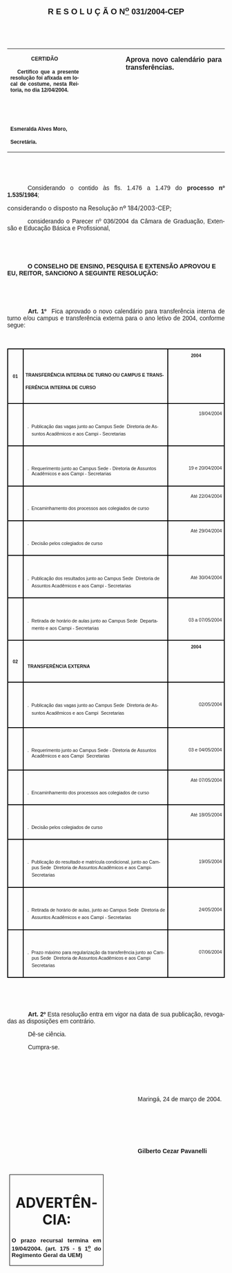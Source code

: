 <body lang=PT-BR style='tab-interval:35.45pt'>

<div class=Section1>

<p class=MsoNormal align=center style='text-align:center'><b style='mso-bidi-font-weight:
normal'><span style='font-size:14.0pt;mso-bidi-font-size:12.0pt;font-family:
Arial;mso-bidi-font-family:"Times New Roman"'><![if !supportEmptyParas]>&nbsp;<![endif]><o:p></o:p></span></b></p>

<p class=MsoNormal align=center style='text-align:center'><b style='mso-bidi-font-weight:
normal'><span style='font-size:14.0pt;mso-bidi-font-size:12.0pt;font-family:
Arial;mso-bidi-font-family:"Times New Roman"'>R E S O L U Ç Ã O N<u><sup>o</sup></u>
031/2004-CEP<o:p></o:p></span></b></p>

<p class=MsoNormal align=center style='text-align:center'><span
style='font-size:10.0pt;mso-bidi-font-size:12.0pt;font-family:Arial;mso-bidi-font-family:
"Times New Roman"'>&nbsp;<o:p></o:p></span></p>

<p class=MsoNormal align=center style='text-align:center'><span
style='font-size:10.0pt;mso-bidi-font-size:12.0pt;font-family:Arial;mso-bidi-font-family:
"Times New Roman"'>&nbsp;<o:p></o:p></span></p>

<table border=0 cellspacing=0 cellpadding=0 style='border-collapse:collapse;
 mso-padding-alt:0cm 5.4pt 0cm 5.4pt'>
 <tr>
  <td width=196 valign=top style='width:147.15pt;padding:0cm 5.4pt 0cm 5.4pt'>
  <p class=MsoNormal align=center style='text-align:center'><b
  style='mso-bidi-font-weight:normal'><span style='font-size:9.0pt;mso-bidi-font-size:
  12.0pt;font-family:Arial;mso-bidi-font-family:"Times New Roman"'>CERTIDÃO<o:p></o:p></span></b></p>
  <p class=MsoNormal style='text-align:justify'><b style='mso-bidi-font-weight:
  normal'><span style='font-size:9.0pt;mso-bidi-font-size:12.0pt;font-family:
  Arial;mso-bidi-font-family:"Times New Roman"'><span style="mso-spacerun:
  yes">   </span>Certifico que a presente resolução foi afixada em local de
  costume, nesta Reitoria, no dia 12/04/2004.<o:p></o:p></span></b></p>
  <p class=MsoNormal style='text-align:justify'><b style='mso-bidi-font-weight:
  normal'><span style='font-size:9.0pt;mso-bidi-font-size:12.0pt;font-family:
  Arial;mso-bidi-font-family:"Times New Roman"'>&nbsp;<o:p></o:p></span></b></p>
  <p class=MsoNormal style='text-align:justify'><b style='mso-bidi-font-weight:
  normal'><span style='font-size:9.0pt;mso-bidi-font-size:12.0pt;font-family:
  Arial;mso-bidi-font-family:"Times New Roman"'>&nbsp;<o:p></o:p></span></b></p>
  <p class=MsoNormal style='mso-pagination:none;layout-grid-mode:char'><b
  style='mso-bidi-font-weight:normal'><span style='font-size:9.0pt;mso-bidi-font-size:
  12.0pt;font-family:Arial;mso-bidi-font-family:"Times New Roman"'>Esmeralda
  Alves Moro,<o:p></o:p></span></b></p>
  <p class=MsoNormal><b style='mso-bidi-font-weight:normal'><span
  style='font-size:9.0pt;mso-bidi-font-size:12.0pt;font-family:Arial;
  mso-bidi-font-family:"Times New Roman";layout-grid-mode:line'>Secretária.</span></b><b
  style='mso-bidi-font-weight:normal'><span style='font-size:9.0pt;mso-bidi-font-size:
  12.0pt;font-family:Arial;mso-bidi-font-family:"Times New Roman"'><o:p></o:p></span></b></p>
  </td>
  <td width=111 valign=top style='width:83.25pt;padding:0cm 5.4pt 0cm 5.4pt'>
  <p class=MsoNormal style='margin-right:-5.4pt'>&nbsp;<span style='font-size:
  11.0pt;mso-bidi-font-size:12.0pt;font-family:Arial;mso-bidi-font-family:"Times New Roman"'><o:p></o:p></span></p>
  </td>
  <td width=288 valign=top style='width:216.0pt;padding:0cm 5.4pt 0cm 5.4pt'>
  <p class=MsoNormal style='text-align:justify'><b style='mso-bidi-font-weight:
  normal'><span style='font-family:Arial;mso-bidi-font-family:"Times New Roman";
  letter-spacing:-.1pt'>Aprova novo calendário para transferências.<o:p></o:p></span></b></p>
  </td>
 </tr>
</table>

<p class=BodyText21><span style='font-size:10.0pt;font-family:Arial;mso-bidi-font-family:
"Times New Roman"'>&nbsp;<o:p></o:p></span></p>

<p class=BodyText21><span style='font-size:10.0pt;font-family:Arial;mso-bidi-font-family:
"Times New Roman"'>&nbsp;<o:p></o:p></span></p>

<p class=MsoNormal style='text-align:justify;text-indent:35.4pt'><span
style='font-family:Arial;mso-bidi-font-family:"Times New Roman"'>Considerando o
contido às fls. 1.476 a 1.479 do <b>processo nº 1.535/1984</b>;<o:p></o:p></span></p>

<p class=MsoBodyTextIndent2>considerando o disposto na Resolução nº
184/2003-CEP;</p>

<p class=MsoNormal style='text-align:justify;text-indent:35.4pt'><span
style='font-family:Arial;mso-bidi-font-family:"Times New Roman"'>considerando o
Parecer nº 036/2004 da Câmara de Graduação, Extensão e Educação Básica e
Profissional,<o:p></o:p></span></p>

<p class=MsoNormal style='text-align:justify'><span style='font-size:10.0pt;
mso-bidi-font-size:12.0pt;font-family:Arial;mso-bidi-font-family:"Times New Roman"'><![if !supportEmptyParas]>&nbsp;<![endif]><o:p></o:p></span></p>

<p class=BodyText21 style='mso-pagination:none'><span style='font-size:10.0pt;
font-family:Arial;mso-bidi-font-family:"Times New Roman";layout-grid-mode:line'>&nbsp;<o:p></o:p></span></p>

<p class=BodyText21 style='text-indent:35.4pt;mso-pagination:none'><b
style='mso-bidi-font-weight:normal'><span style='font-family:Arial;mso-bidi-font-family:
"Times New Roman"'>O CONSELHO DE ENSINO, PESQUISA E EXTENSÃO APROVOU E EU,
REITOR, SANCIONO A SEGUINTE RESOLUÇÃO:</span></b><span style='font-family:Arial;
mso-bidi-font-family:"Times New Roman";layout-grid-mode:line'><o:p></o:p></span></p>

<p class=DefinitionTerm><span style='font-size:10.0pt;font-family:Arial;
mso-bidi-font-family:"Times New Roman"'>&nbsp;<o:p></o:p></span></p>

<p class=MsoNormal style='text-align:justify'><b style='mso-bidi-font-weight:
normal'><span style='font-size:10.0pt;mso-bidi-font-size:12.0pt;font-family:
Arial;mso-bidi-font-family:"Times New Roman"'>&nbsp;<o:p></o:p></span></b></p>

<p class=MsoNormal style='text-align:justify;text-indent:36.0pt'><b
style='mso-bidi-font-weight:normal'><span style='font-family:Arial;mso-bidi-font-family:
"Times New Roman"'>Art. 1º</span></b><span style='font-family:Arial;mso-bidi-font-family:
"Times New Roman"'><span style="mso-spacerun: yes">  </span>Fica aprovado o
novo calendário para transferência interna de turno e/ou campus e transferência
externa para o ano letivo de 2004, conforme segue:<o:p></o:p></span></p>

<p class=MsoNormal style='text-align:justify;text-indent:36.0pt'><span
style='font-family:Arial;mso-bidi-font-family:"Times New Roman"'><![if !supportEmptyParas]>&nbsp;<![endif]><o:p></o:p></span></p>

<div align=center>

<table border=0 cellspacing=0 cellpadding=0 style='border-collapse:collapse;
 mso-padding-alt:0cm 3.5pt 0cm 3.5pt'>
 <tr>
  <td width=28 style='width:21.3pt;border:solid windowtext 1.5pt;padding:0cm 3.5pt 0cm 3.5pt'>
  <p class=MsoNormal align=center style='text-align:center;line-height:90%'><b
  style='mso-bidi-font-weight:normal'><span style='font-size:8.0pt;mso-bidi-font-size:
  12.0pt;font-family:Arial'>01<o:p></o:p></span></b></p>
  </td>
  <td width=416 valign=top style='width:11.0cm;border:solid windowtext 1.5pt;
  border-left:none;mso-border-left-alt:solid windowtext 1.5pt;padding:0cm 3.5pt 0cm 3.5pt'>
  <h1 style='line-height:90%'><span style='font-size:8.0pt;mso-bidi-font-size:
  10.0pt;font-family:Arial'>TRANSFERÊNCIA INTERNA DE TURNO OU CAMPUS E
  TRANSFERÊNCIA INTERNA DE CURSO<o:p></o:p></span></h1>
  </td>
  <td width=142 valign=top style='width:106.3pt;border:solid windowtext 1.5pt;
  border-left:none;mso-border-left-alt:solid windowtext 1.5pt;padding:0cm 3.5pt 0cm 3.5pt'>
  <p class=MsoNormal align=center style='margin-top:6.0pt;text-align:center'><b
  style='mso-bidi-font-weight:normal'><span style='font-size:8.0pt;mso-bidi-font-size:
  12.0pt;font-family:Arial'>2004<o:p></o:p></span></b></p>
  </td>
 </tr>
 <tr>
  <td width=28 valign=top style='width:21.3pt;border:solid windowtext 1.5pt;
  border-top:none;mso-border-top-alt:solid windowtext 1.5pt;padding:0cm 3.5pt 0cm 3.5pt'>
  <p class=MsoNormal><![if !supportEmptyParas]>&nbsp;<![endif]><b
  style='mso-bidi-font-weight:normal'><span style='font-size:8.0pt;mso-bidi-font-size:
  12.0pt;font-family:Arial'><o:p></o:p></span></b></p>
  </td>
  <td width=416 valign=top style='width:11.0cm;border-top:none;border-left:
  none;border-bottom:solid windowtext 1.5pt;border-right:solid windowtext 1.5pt;
  mso-border-top-alt:solid windowtext 1.5pt;mso-border-left-alt:solid windowtext 1.5pt;
  padding:0cm 3.5pt 0cm 3.5pt'>
  <h1 align=left style='margin-left:10.7pt;text-align:left;text-indent:-7.1pt'><span
  style='font-size:8.0pt;mso-bidi-font-size:10.0pt;font-family:Arial;
  font-weight:normal'>.<span style='mso-tab-count:1'>  </span>Publicação das
  vagas junto ao Campus Sede  Diretoria de Assuntos Acadêmicos e aos Campi -
  Secretarias<o:p></o:p></span></h1>
  </td>
  <td width=142 valign=top style='width:106.3pt;border-top:none;border-left:
  none;border-bottom:solid windowtext 1.5pt;border-right:solid windowtext 1.5pt;
  mso-border-top-alt:solid windowtext 1.5pt;mso-border-left-alt:solid windowtext 1.5pt;
  padding:0cm 3.5pt 0cm 3.5pt'>
  <p class=MsoNormal align=right style='text-align:right'><span
  style='font-size:8.0pt;mso-bidi-font-size:12.0pt;font-family:Arial'>18/04/2004<o:p></o:p></span></p>
  </td>
 </tr>
 <tr>
  <td width=28 valign=top style='width:21.3pt;border:solid windowtext 1.5pt;
  border-top:none;mso-border-top-alt:solid windowtext 1.5pt;padding:0cm 3.5pt 0cm 3.5pt'>
  <p class=MsoNormal><![if !supportEmptyParas]>&nbsp;<![endif]><b
  style='mso-bidi-font-weight:normal'><span style='font-size:8.0pt;mso-bidi-font-size:
  12.0pt;font-family:Arial'><o:p></o:p></span></b></p>
  </td>
  <td width=416 valign=top style='width:11.0cm;border-top:none;border-left:
  none;border-bottom:solid windowtext 1.5pt;border-right:solid windowtext 1.5pt;
  mso-border-top-alt:solid windowtext 1.5pt;mso-border-left-alt:solid windowtext 1.5pt;
  padding:0cm 3.5pt 0cm 3.5pt'>
  <h1 align=left style='margin-left:10.7pt;text-align:left;text-indent:-7.1pt'><span
  style='font-size:8.0pt;mso-bidi-font-size:10.0pt;font-family:Arial;
  font-weight:normal'>.<span style='mso-tab-count:1'>  </span>Requerimento
  junto ao Campus Sede - Diretoria de Assuntos Acadêmicos e aos Campi - Secretarias<o:p></o:p></span></h1>
  </td>
  <td width=142 valign=top style='width:106.3pt;border-top:none;border-left:
  none;border-bottom:solid windowtext 1.5pt;border-right:solid windowtext 1.5pt;
  mso-border-top-alt:solid windowtext 1.5pt;mso-border-left-alt:solid windowtext 1.5pt;
  padding:0cm 3.5pt 0cm 3.5pt'>
  <p class=MsoNormal align=right style='text-align:right'><span
  style='font-size:8.0pt;mso-bidi-font-size:12.0pt;font-family:Arial'><![if !supportEmptyParas]>&nbsp;<![endif]><o:p></o:p></span></p>
  <p class=MsoNormal align=right style='text-align:right'><span
  style='font-size:8.0pt;mso-bidi-font-size:12.0pt;font-family:Arial'>19 e
  20/04/2004<o:p></o:p></span></p>
  </td>
 </tr>
 <tr>
  <td width=28 valign=top style='width:21.3pt;border:solid windowtext 1.5pt;
  border-top:none;mso-border-top-alt:solid windowtext 1.5pt;padding:0cm 3.5pt 0cm 3.5pt'>
  <p class=MsoNormal><![if !supportEmptyParas]>&nbsp;<![endif]><b
  style='mso-bidi-font-weight:normal'><span style='font-size:8.0pt;mso-bidi-font-size:
  12.0pt;font-family:Arial'><o:p></o:p></span></b></p>
  </td>
  <td width=416 valign=top style='width:11.0cm;border-top:none;border-left:
  none;border-bottom:solid windowtext 1.5pt;border-right:solid windowtext 1.5pt;
  mso-border-top-alt:solid windowtext 1.5pt;mso-border-left-alt:solid windowtext 1.5pt;
  padding:0cm 3.5pt 0cm 3.5pt'>
  <h1 align=left style='margin-left:10.7pt;text-align:left;text-indent:-7.1pt'><span
  style='font-size:8.0pt;mso-bidi-font-size:10.0pt;font-family:Arial;
  font-weight:normal'>.<span style='mso-tab-count:1'>  </span>Encaminhamento
  dos processos aos colegiados de curso<o:p></o:p></span></h1>
  </td>
  <td width=142 valign=top style='width:106.3pt;border-top:none;border-left:
  none;border-bottom:solid windowtext 1.5pt;border-right:solid windowtext 1.5pt;
  mso-border-top-alt:solid windowtext 1.5pt;mso-border-left-alt:solid windowtext 1.5pt;
  padding:0cm 3.5pt 0cm 3.5pt'>
  <p class=MsoNormal align=right style='text-align:right'><span
  style='font-size:8.0pt;mso-bidi-font-size:12.0pt;font-family:Arial'>Até
  22/04/2004<o:p></o:p></span></p>
  </td>
 </tr>
 <tr>
  <td width=28 valign=top style='width:21.3pt;border:solid windowtext 1.5pt;
  border-top:none;mso-border-top-alt:solid windowtext 1.5pt;padding:0cm 3.5pt 0cm 3.5pt'>
  <p class=MsoNormal><![if !supportEmptyParas]>&nbsp;<![endif]><b
  style='mso-bidi-font-weight:normal'><span style='font-size:8.0pt;mso-bidi-font-size:
  12.0pt;font-family:Arial'><o:p></o:p></span></b></p>
  </td>
  <td width=416 valign=top style='width:11.0cm;border-top:none;border-left:
  none;border-bottom:solid windowtext 1.5pt;border-right:solid windowtext 1.5pt;
  mso-border-top-alt:solid windowtext 1.5pt;mso-border-left-alt:solid windowtext 1.5pt;
  padding:0cm 3.5pt 0cm 3.5pt'>
  <h1 align=left style='margin-left:10.7pt;text-align:left;text-indent:-7.1pt'><span
  style='font-size:8.0pt;mso-bidi-font-size:10.0pt;font-family:Arial;
  font-weight:normal'>.<span style='mso-tab-count:1'>  </span>Decisão pelos
  colegiados de curso<o:p></o:p></span></h1>
  </td>
  <td width=142 valign=top style='width:106.3pt;border-top:none;border-left:
  none;border-bottom:solid windowtext 1.5pt;border-right:solid windowtext 1.5pt;
  mso-border-top-alt:solid windowtext 1.5pt;mso-border-left-alt:solid windowtext 1.5pt;
  padding:0cm 3.5pt 0cm 3.5pt'>
  <p class=MsoNormal align=right style='text-align:right'><span
  style='font-size:8.0pt;mso-bidi-font-size:12.0pt;font-family:Arial'>Até
  29/04/2004<o:p></o:p></span></p>
  </td>
 </tr>
 <tr>
  <td width=28 valign=top style='width:21.3pt;border:solid windowtext 1.5pt;
  border-top:none;mso-border-top-alt:solid windowtext 1.5pt;padding:0cm 3.5pt 0cm 3.5pt'>
  <p class=MsoNormal><![if !supportEmptyParas]>&nbsp;<![endif]><b
  style='mso-bidi-font-weight:normal'><span style='font-size:8.0pt;mso-bidi-font-size:
  12.0pt;font-family:Arial'><o:p></o:p></span></b></p>
  </td>
  <td width=416 valign=top style='width:11.0cm;border-top:none;border-left:
  none;border-bottom:solid windowtext 1.5pt;border-right:solid windowtext 1.5pt;
  mso-border-top-alt:solid windowtext 1.5pt;mso-border-left-alt:solid windowtext 1.5pt;
  padding:0cm 3.5pt 0cm 3.5pt'>
  <h1 align=left style='margin-left:10.7pt;text-align:left;text-indent:-7.1pt'><span
  style='font-size:8.0pt;mso-bidi-font-size:10.0pt;font-family:Arial;
  font-weight:normal'>.<span style='mso-tab-count:1'>  </span>Publicação dos
  resultados junto ao Campus Sede  Diretoria de Assuntos Acadêmicos e aos
  Campi - Secretarias<o:p></o:p></span></h1>
  </td>
  <td width=142 valign=top style='width:106.3pt;border-top:none;border-left:
  none;border-bottom:solid windowtext 1.5pt;border-right:solid windowtext 1.5pt;
  mso-border-top-alt:solid windowtext 1.5pt;mso-border-left-alt:solid windowtext 1.5pt;
  padding:0cm 3.5pt 0cm 3.5pt'>
  <p class=MsoNormal><span style='font-size:8.0pt;mso-bidi-font-size:12.0pt;
  font-family:Arial'><![if !supportEmptyParas]>&nbsp;<![endif]><o:p></o:p></span></p>
  <p class=MsoNormal align=right style='text-align:right'><span
  style='font-size:8.0pt;mso-bidi-font-size:12.0pt;font-family:Arial'>Até
  30/04/2004<o:p></o:p></span></p>
  </td>
 </tr>
 <tr>
  <td width=28 valign=top style='width:21.3pt;border:solid windowtext 1.5pt;
  border-top:none;mso-border-top-alt:solid windowtext 1.5pt;padding:0cm 3.5pt 0cm 3.5pt'>
  <p class=MsoNormal><![if !supportEmptyParas]>&nbsp;<![endif]><b
  style='mso-bidi-font-weight:normal'><span style='font-size:8.0pt;mso-bidi-font-size:
  12.0pt;font-family:Arial'><o:p></o:p></span></b></p>
  </td>
  <td width=416 valign=top style='width:11.0cm;border-top:none;border-left:
  none;border-bottom:solid windowtext 1.5pt;border-right:solid windowtext 1.5pt;
  mso-border-top-alt:solid windowtext 1.5pt;mso-border-left-alt:solid windowtext 1.5pt;
  padding:0cm 3.5pt 0cm 3.5pt'>
  <h1 align=left style='margin-left:10.7pt;text-align:left;text-indent:-7.1pt'><span
  style='font-size:8.0pt;mso-bidi-font-size:10.0pt;font-family:Arial;
  font-weight:normal'>.<span style='mso-tab-count:1'>  </span>Retirada de
  horário de aulas junto ao Campus Sede  Departamento e aos Campi -
  Secretarias <o:p></o:p></span></h1>
  </td>
  <td width=142 valign=top style='width:106.3pt;border-top:none;border-left:
  none;border-bottom:solid windowtext 1.5pt;border-right:solid windowtext 1.5pt;
  mso-border-top-alt:solid windowtext 1.5pt;mso-border-left-alt:solid windowtext 1.5pt;
  padding:0cm 3.5pt 0cm 3.5pt'>
  <p class=MsoNormal align=right style='text-align:right'><span
  style='font-size:8.0pt;mso-bidi-font-size:12.0pt;font-family:Arial'><![if !supportEmptyParas]>&nbsp;<![endif]><o:p></o:p></span></p>
  <p class=MsoNormal align=right style='text-align:right'><span
  style='font-size:8.0pt;mso-bidi-font-size:12.0pt;font-family:Arial'>03 a
  07/05/2004<o:p></o:p></span></p>
  </td>
 </tr>
 <tr>
  <td width=28 style='width:21.3pt;border:solid windowtext 1.5pt;border-top:
  none;mso-border-top-alt:solid windowtext 1.5pt;padding:0cm 3.5pt 0cm 3.5pt'>
  <p class=MsoNormal align=center style='text-align:center;line-height:90%'><b
  style='mso-bidi-font-weight:normal'><span style='font-size:8.0pt;mso-bidi-font-size:
  12.0pt;font-family:Arial'>02<o:p></o:p></span></b></p>
  </td>
  <td width=416 style='width:11.0cm;border-top:none;border-left:none;
  border-bottom:solid windowtext 1.5pt;border-right:solid windowtext 1.5pt;
  mso-border-top-alt:solid windowtext 1.5pt;mso-border-left-alt:solid windowtext 1.5pt;
  padding:0cm 3.5pt 0cm 3.5pt'>
  <h1 style='margin-left:10.7pt;text-indent:-7.1pt;line-height:90%'><span
  style='font-size:8.0pt;mso-bidi-font-size:10.0pt;font-family:Arial'>TRANSFERÊNCIA
  EXTERNA<o:p></o:p></span></h1>
  </td>
  <td width=142 valign=top style='width:106.3pt;border-top:none;border-left:
  none;border-bottom:solid windowtext 1.5pt;border-right:solid windowtext 1.5pt;
  mso-border-top-alt:solid windowtext 1.5pt;mso-border-left-alt:solid windowtext 1.5pt;
  padding:0cm 3.5pt 0cm 3.5pt'>
  <p class=MsoNormal align=center style='margin-top:6.0pt;text-align:center'><b
  style='mso-bidi-font-weight:normal'><span style='font-size:8.0pt;mso-bidi-font-size:
  12.0pt;font-family:Arial'>2004<o:p></o:p></span></b></p>
  </td>
 </tr>
 <tr>
  <td width=28 valign=top style='width:21.3pt;border:solid windowtext 1.5pt;
  border-top:none;mso-border-top-alt:solid windowtext 1.5pt;padding:0cm 3.5pt 0cm 3.5pt'>
  <p class=MsoNormal style='text-align:justify'><![if !supportEmptyParas]>&nbsp;<![endif]><b
  style='mso-bidi-font-weight:normal'><span style='font-size:8.0pt;mso-bidi-font-size:
  12.0pt;font-family:Arial'><o:p></o:p></span></b></p>
  </td>
  <td width=416 valign=top style='width:11.0cm;border-top:none;border-left:
  none;border-bottom:solid windowtext 1.5pt;border-right:solid windowtext 1.5pt;
  mso-border-top-alt:solid windowtext 1.5pt;mso-border-left-alt:solid windowtext 1.5pt;
  padding:0cm 3.5pt 0cm 3.5pt'>
  <h1 align=left style='margin-left:10.7pt;text-align:left;text-indent:-7.1pt'><span
  style='font-size:8.0pt;mso-bidi-font-size:10.0pt;font-family:Arial;
  font-weight:normal'>.<span style='mso-tab-count:1'>  </span>Publicação das
  vagas junto ao Campus Sede  Diretoria de Assuntos Acadêmicos e aos Campi 
  Secretarias<o:p></o:p></span></h1>
  </td>
  <td width=142 valign=top style='width:106.3pt;border-top:none;border-left:
  none;border-bottom:solid windowtext 1.5pt;border-right:solid windowtext 1.5pt;
  mso-border-top-alt:solid windowtext 1.5pt;mso-border-left-alt:solid windowtext 1.5pt;
  padding:0cm 3.5pt 0cm 3.5pt'>
  <p class=MsoNormal align=right style='text-align:right'><span
  style='font-size:8.0pt;mso-bidi-font-size:12.0pt;font-family:Arial'><![if !supportEmptyParas]>&nbsp;<![endif]><o:p></o:p></span></p>
  <p class=MsoNormal align=right style='text-align:right'><span
  style='font-size:8.0pt;mso-bidi-font-size:12.0pt;font-family:Arial'>02/05/2004<o:p></o:p></span></p>
  </td>
 </tr>
 <tr>
  <td width=28 valign=top style='width:21.3pt;border:solid windowtext 1.5pt;
  border-top:none;mso-border-top-alt:solid windowtext 1.5pt;padding:0cm 3.5pt 0cm 3.5pt'>
  <p class=MsoNormal style='text-align:justify'><![if !supportEmptyParas]>&nbsp;<![endif]><b
  style='mso-bidi-font-weight:normal'><span style='font-size:8.0pt;mso-bidi-font-size:
  12.0pt;font-family:Arial'><o:p></o:p></span></b></p>
  </td>
  <td width=416 valign=top style='width:11.0cm;border-top:none;border-left:
  none;border-bottom:solid windowtext 1.5pt;border-right:solid windowtext 1.5pt;
  mso-border-top-alt:solid windowtext 1.5pt;mso-border-left-alt:solid windowtext 1.5pt;
  padding:0cm 3.5pt 0cm 3.5pt'>
  <h1 align=left style='margin-left:10.7pt;text-align:left;text-indent:-7.1pt'><span
  style='font-size:8.0pt;mso-bidi-font-size:10.0pt;font-family:Arial;
  font-weight:normal'>.<span style='mso-tab-count:1'>  </span>Requerimento
  junto ao Campus Sede - Diretoria de Assuntos Acadêmicos e aos Campi 
  Secretarias<o:p></o:p></span></h1>
  </td>
  <td width=142 valign=top style='width:106.3pt;border-top:none;border-left:
  none;border-bottom:solid windowtext 1.5pt;border-right:solid windowtext 1.5pt;
  mso-border-top-alt:solid windowtext 1.5pt;mso-border-left-alt:solid windowtext 1.5pt;
  padding:0cm 3.5pt 0cm 3.5pt'>
  <p class=MsoNormal align=right style='text-align:right'><span
  style='font-size:8.0pt;mso-bidi-font-size:12.0pt;font-family:Arial'><![if !supportEmptyParas]>&nbsp;<![endif]><o:p></o:p></span></p>
  <p class=MsoNormal align=right style='text-align:right'><span
  style='font-size:8.0pt;mso-bidi-font-size:12.0pt;font-family:Arial'>03 e
  04/05/2004<o:p></o:p></span></p>
  </td>
 </tr>
 <tr>
  <td width=28 valign=top style='width:21.3pt;border:solid windowtext 1.5pt;
  border-top:none;mso-border-top-alt:solid windowtext 1.5pt;padding:0cm 3.5pt 0cm 3.5pt'>
  <p class=MsoNormal style='text-align:justify'><![if !supportEmptyParas]>&nbsp;<![endif]><b
  style='mso-bidi-font-weight:normal'><span style='font-size:8.0pt;mso-bidi-font-size:
  12.0pt;font-family:Arial'><o:p></o:p></span></b></p>
  </td>
  <td width=416 valign=top style='width:11.0cm;border-top:none;border-left:
  none;border-bottom:solid windowtext 1.5pt;border-right:solid windowtext 1.5pt;
  mso-border-top-alt:solid windowtext 1.5pt;mso-border-left-alt:solid windowtext 1.5pt;
  padding:0cm 3.5pt 0cm 3.5pt'>
  <h1 align=left style='margin-left:10.7pt;text-align:left;text-indent:-7.1pt'><span
  style='font-size:8.0pt;mso-bidi-font-size:10.0pt;font-family:Arial;
  font-weight:normal'>.<span style='mso-tab-count:1'>  </span>Encaminhamento
  dos processos aos colegiados de curso<o:p></o:p></span></h1>
  </td>
  <td width=142 valign=top style='width:106.3pt;border-top:none;border-left:
  none;border-bottom:solid windowtext 1.5pt;border-right:solid windowtext 1.5pt;
  mso-border-top-alt:solid windowtext 1.5pt;mso-border-left-alt:solid windowtext 1.5pt;
  padding:0cm 3.5pt 0cm 3.5pt'>
  <p class=MsoNormal align=right style='text-align:right'><span
  style='font-size:8.0pt;mso-bidi-font-size:12.0pt;font-family:Arial'>Até
  07/05/2004 <o:p></o:p></span></p>
  </td>
 </tr>
 <tr>
  <td width=28 valign=top style='width:21.3pt;border:solid windowtext 1.5pt;
  border-top:none;mso-border-top-alt:solid windowtext 1.5pt;padding:0cm 3.5pt 0cm 3.5pt'>
  <p class=MsoNormal style='text-align:justify'><![if !supportEmptyParas]>&nbsp;<![endif]><b
  style='mso-bidi-font-weight:normal'><span style='font-size:8.0pt;mso-bidi-font-size:
  12.0pt;font-family:Arial'><o:p></o:p></span></b></p>
  </td>
  <td width=416 valign=top style='width:11.0cm;border-top:none;border-left:
  none;border-bottom:solid windowtext 1.5pt;border-right:solid windowtext 1.5pt;
  mso-border-top-alt:solid windowtext 1.5pt;mso-border-left-alt:solid windowtext 1.5pt;
  padding:0cm 3.5pt 0cm 3.5pt'>
  <h1 align=left style='margin-left:10.7pt;text-align:left;text-indent:-7.1pt'><span
  style='font-size:8.0pt;mso-bidi-font-size:10.0pt;font-family:Arial;
  font-weight:normal'>.<span style='mso-tab-count:1'>  </span>Decisão pelos
  colegiados de curso<o:p></o:p></span></h1>
  </td>
  <td width=142 valign=top style='width:106.3pt;border-top:none;border-left:
  none;border-bottom:solid windowtext 1.5pt;border-right:solid windowtext 1.5pt;
  mso-border-top-alt:solid windowtext 1.5pt;mso-border-left-alt:solid windowtext 1.5pt;
  padding:0cm 3.5pt 0cm 3.5pt'>
  <p class=MsoNormal align=right style='text-align:right'><span
  style='font-size:8.0pt;mso-bidi-font-size:12.0pt;font-family:Arial'>Até
  18/05/2004<o:p></o:p></span></p>
  </td>
 </tr>
 <tr>
  <td width=28 valign=top style='width:21.3pt;border:solid windowtext 1.5pt;
  border-top:none;mso-border-top-alt:solid windowtext 1.5pt;padding:0cm 3.5pt 0cm 3.5pt'>
  <p class=MsoNormal style='text-align:justify'><![if !supportEmptyParas]>&nbsp;<![endif]><b
  style='mso-bidi-font-weight:normal'><span style='font-size:8.0pt;mso-bidi-font-size:
  12.0pt;font-family:Arial'><o:p></o:p></span></b></p>
  </td>
  <td width=416 valign=top style='width:11.0cm;border-top:none;border-left:
  none;border-bottom:solid windowtext 1.5pt;border-right:solid windowtext 1.5pt;
  mso-border-top-alt:solid windowtext 1.5pt;mso-border-left-alt:solid windowtext 1.5pt;
  padding:0cm 3.5pt 0cm 3.5pt'>
  <h1 align=left style='margin-left:10.7pt;text-align:left;text-indent:-7.1pt'><span
  style='font-size:8.0pt;mso-bidi-font-size:10.0pt;font-family:Arial;
  font-weight:normal'>.<span style='mso-tab-count:1'>  </span>Publicação do
  resultado e matrícula condicional, junto ao Campus Sede  Diretoria de
  Assuntos Acadêmicos e aos Campi-Secretarias<o:p></o:p></span></h1>
  </td>
  <td width=142 valign=top style='width:106.3pt;border-top:none;border-left:
  none;border-bottom:solid windowtext 1.5pt;border-right:solid windowtext 1.5pt;
  mso-border-top-alt:solid windowtext 1.5pt;mso-border-left-alt:solid windowtext 1.5pt;
  padding:0cm 3.5pt 0cm 3.5pt'>
  <p class=MsoNormal align=right style='text-align:right'><span
  style='font-size:8.0pt;mso-bidi-font-size:12.0pt;font-family:Arial'><![if !supportEmptyParas]>&nbsp;<![endif]><o:p></o:p></span></p>
  <p class=MsoNormal align=right style='text-align:right'><span
  style='font-size:8.0pt;mso-bidi-font-size:12.0pt;font-family:Arial'>19/05/2004<o:p></o:p></span></p>
  </td>
 </tr>
 <tr>
  <td width=28 valign=top style='width:21.3pt;border:solid windowtext 1.5pt;
  border-top:none;mso-border-top-alt:solid windowtext 1.5pt;padding:0cm 3.5pt 0cm 3.5pt'>
  <p class=MsoNormal style='text-align:justify'><![if !supportEmptyParas]>&nbsp;<![endif]><b
  style='mso-bidi-font-weight:normal'><span style='font-size:8.0pt;mso-bidi-font-size:
  12.0pt;font-family:Arial'><o:p></o:p></span></b></p>
  </td>
  <td width=416 valign=top style='width:11.0cm;border-top:none;border-left:
  none;border-bottom:solid windowtext 1.5pt;border-right:solid windowtext 1.5pt;
  mso-border-top-alt:solid windowtext 1.5pt;mso-border-left-alt:solid windowtext 1.5pt;
  padding:0cm 3.5pt 0cm 3.5pt'>
  <h1 align=left style='margin-left:10.7pt;text-align:left;text-indent:-7.1pt'><span
  style='font-size:8.0pt;mso-bidi-font-size:10.0pt;font-family:Arial;
  font-weight:normal'>.<span style='mso-tab-count:1'>  </span>Retirada de
  horário de aulas, junto ao Campus Sede  Diretoria de Assuntos Acadêmicos e
  aos Campi - Secretarias<o:p></o:p></span></h1>
  </td>
  <td width=142 valign=top style='width:106.3pt;border-top:none;border-left:
  none;border-bottom:solid windowtext 1.5pt;border-right:solid windowtext 1.5pt;
  mso-border-top-alt:solid windowtext 1.5pt;mso-border-left-alt:solid windowtext 1.5pt;
  padding:0cm 3.5pt 0cm 3.5pt'>
  <p class=MsoNormal align=right style='text-align:right'><span
  style='font-size:8.0pt;mso-bidi-font-size:12.0pt;font-family:Arial'><![if !supportEmptyParas]>&nbsp;<![endif]><o:p></o:p></span></p>
  <p class=MsoNormal align=right style='text-align:right'><span
  style='font-size:8.0pt;mso-bidi-font-size:12.0pt;font-family:Arial'>24/05/2004<o:p></o:p></span></p>
  </td>
 </tr>
 <tr>
  <td width=28 valign=top style='width:21.3pt;border:solid windowtext 1.5pt;
  border-top:none;mso-border-top-alt:solid windowtext 1.5pt;padding:0cm 3.5pt 0cm 3.5pt'>
  <p class=MsoNormal style='text-align:justify'><![if !supportEmptyParas]>&nbsp;<![endif]><b
  style='mso-bidi-font-weight:normal'><span style='font-size:8.0pt;mso-bidi-font-size:
  12.0pt;font-family:Arial'><o:p></o:p></span></b></p>
  </td>
  <td width=416 valign=top style='width:11.0cm;border-top:none;border-left:
  none;border-bottom:solid windowtext 1.5pt;border-right:solid windowtext 1.5pt;
  mso-border-top-alt:solid windowtext 1.5pt;mso-border-left-alt:solid windowtext 1.5pt;
  padding:0cm 3.5pt 0cm 3.5pt'>
  <h1 align=left style='margin-left:10.7pt;text-align:left;text-indent:-7.1pt'><span
  style='font-size:8.0pt;mso-bidi-font-size:10.0pt;font-family:Arial;
  font-weight:normal'>.<span style='mso-tab-count:1'>  </span>Prazo máximo para
  regularização da transferência junto ao Campus Sede  Diretoria de Assuntos
  Acadêmicos e aos Campi  Secretarias<o:p></o:p></span></h1>
  </td>
  <td width=142 valign=top style='width:106.3pt;border-top:none;border-left:
  none;border-bottom:solid windowtext 1.5pt;border-right:solid windowtext 1.5pt;
  mso-border-top-alt:solid windowtext 1.5pt;mso-border-left-alt:solid windowtext 1.5pt;
  padding:0cm 3.5pt 0cm 3.5pt'>
  <p class=MsoNormal align=right style='text-align:right'><span
  style='font-size:8.0pt;mso-bidi-font-size:12.0pt;font-family:Arial'><![if !supportEmptyParas]>&nbsp;<![endif]><o:p></o:p></span></p>
  <p class=MsoNormal align=right style='text-align:right'><span
  style='font-size:8.0pt;mso-bidi-font-size:12.0pt;font-family:Arial'>07/06/2004<o:p></o:p></span></p>
  </td>
 </tr>
</table>

</div>

<p class=MsoNormal style='text-align:justify'><span style='font-family:Arial;
mso-bidi-font-family:"Times New Roman"'><span style='mso-tab-count:10'>                                                                                                                      </span><b><o:p></o:p></b></span></p>

<p class=MsoNormal style='text-align:justify;text-indent:36.0pt'><b><span
style='font-family:Arial;mso-bidi-font-family:"Times New Roman"'><![if !supportEmptyParas]>&nbsp;<![endif]><o:p></o:p></span></b></p>

<p class=MsoNormal style='text-align:justify;text-indent:36.0pt'><b><span
style='font-family:Arial;mso-bidi-font-family:"Times New Roman"'>Art. 2º</span></b><span
style='font-family:Arial;mso-bidi-font-family:"Times New Roman"'> Esta resolução
entra em vigor na data de sua publicação, revogadas as disposições em
contrário.<o:p></o:p></span></p>

<p class=MsoNormal style='text-align:justify;text-indent:36.0pt'><span
style='font-family:Arial;mso-bidi-font-family:"Times New Roman"'>Dê-se ciência.<o:p></o:p></span></p>

<p class=MsoNormal style='text-align:justify;text-indent:36.0pt;tab-stops:308.25pt'><span
style='font-family:Arial;mso-bidi-font-family:"Times New Roman"'>Cumpra-se.<span
style='mso-tab-count:1'>                                                                      </span><o:p></o:p></span></p>

<p class=MsoNormal style='text-align:justify;text-indent:8.0cm'><span
style='font-family:Arial;mso-bidi-font-family:"Times New Roman"'>&nbsp;<o:p></o:p></span></p>

<p class=MsoNormal style='text-align:justify;text-indent:8.0cm'><span
style='font-family:Arial;mso-bidi-font-family:"Times New Roman"'><![if !supportEmptyParas]>&nbsp;<![endif]><o:p></o:p></span></p>

<p class=MsoNormal style='text-align:justify;text-indent:8.0cm'><span
style='font-family:Arial;mso-bidi-font-family:"Times New Roman"'><![if !supportEmptyParas]>&nbsp;<![endif]><o:p></o:p></span></p>

<p class=MsoNormal style='text-align:justify;text-indent:8.0cm'><span
style='font-family:Arial;mso-bidi-font-family:"Times New Roman"'>Maringá, 24 de
março de 2004.<o:p></o:p></span></p>

<p class=MsoNormal style='text-align:justify;text-indent:241.0pt'><span
style='font-family:Arial;mso-bidi-font-family:"Times New Roman"'>&nbsp;<o:p></o:p></span></p>

<p class=MsoNormal style='text-align:justify;text-indent:241.0pt;tab-stops:
234.0pt 279.0pt'><span style='font-family:Arial;mso-bidi-font-family:"Times New Roman"'><![if !supportEmptyParas]>&nbsp;<![endif]><o:p></o:p></span></p>

<p class=MsoNormal style='text-align:justify;text-indent:241.0pt;tab-stops:
234.0pt 279.0pt'><span style='font-family:Arial;mso-bidi-font-family:"Times New Roman"'>&nbsp;<o:p></o:p></span></p>

<p class=MsoNormal style='text-align:justify;text-indent:8.0cm'><b
style='mso-bidi-font-weight:normal'><span style='font-family:Arial;mso-bidi-font-family:
"Times New Roman"'>Gilberto Cezar Pavanelli<o:p></o:p></span></b></p>

<p class=MsoNormal style='text-align:justify;text-indent:8.0cm'><b
style='mso-bidi-font-weight:normal'><span style='font-family:Arial;mso-bidi-font-family:
"Times New Roman"'><![if !supportEmptyParas]>&nbsp;<![endif]><o:p></o:p></span></b></p>

<table border=1 cellspacing=0 cellpadding=0 style='margin-left:3.5pt;
 border-collapse:collapse;border:none;mso-border-alt:solid windowtext .5pt;
 mso-padding-alt:0cm 3.5pt 0cm 3.5pt'>
 <tr>
  <td width=207 valign=top style='width:155.6pt;border:solid windowtext .5pt;
  padding:0cm 3.5pt 0cm 3.5pt'>
  <h1 align=center style='text-align:center'>ADVERTÊNCIA:<span
  style='mso-fareast-font-family:"Arial Unicode MS"'><o:p></o:p></span></h1>
  <p class=MsoNormal style='text-align:justify'><b style='mso-bidi-font-weight:
  normal'><span style='font-size:10.0pt;mso-bidi-font-size:12.0pt;font-family:
  Arial;mso-bidi-font-family:"Times New Roman"'>O prazo recursal termina em 19/04/2004.
  (art. 175 - § 1<u><sup>o</sup></u> do Regimento Geral da UEM)</span></b><span
  style='font-size:10.0pt;mso-bidi-font-size:12.0pt;font-family:Arial;
  mso-bidi-font-family:"Times New Roman"'><o:p></o:p></span></p>
  </td>
 </tr>
</table>

<p class=MsoNormal align=center style='text-align:center'><![if !supportEmptyParas]>&nbsp;<![endif]><o:p></o:p></p>

</div>

</body>
